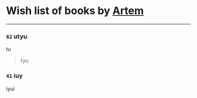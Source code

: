 # Wish list of books by [Artem](https://plus.google.com/104708525191282411034)
---

### `62` utyu
tu
> tyu

### `41` iuy
iyui

